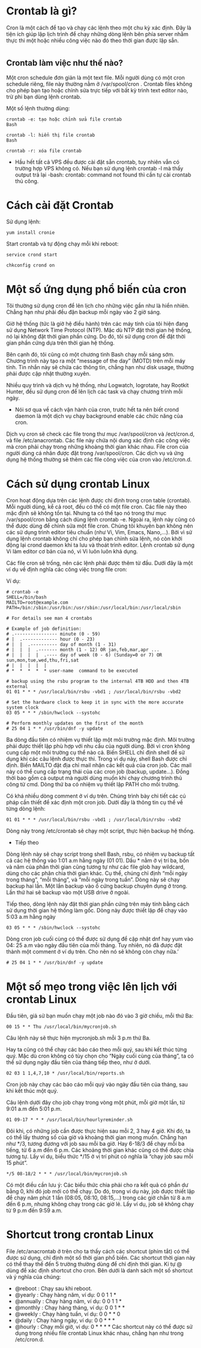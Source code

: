 # Crontab là gì?
Cron là một cách để tạo và chạy các lệnh theo một chu kỳ xác định. Đây là tiện ích giúp lập lịch trình để chạy những dòng lệnh bên phía server nhằm thực thi một hoặc nhiều công việc nào đó theo thời gian được lập sẵn.


#  


## Crontab làm việc như thế nào?

Một cron schedule đơn giản là một text file. Mỗi người dùng có một cron schedule riêng, file này thường nằm ở /var/spool/cron . Crontab files không cho phép bạn tạo hoặc chỉnh sửa trực tiếp với bất kỳ trình text editor nào, trừ phi bạn dùng lệnh crontab.


Một số lệnh thường dùng:
```
crontab -e: tạo hoặc chỉnh sửa file crontab 
Bash

crontab -l: hiển thị file crontab 
Bash

crontab -r: xóa file crontab
```

- Hầu hết tất cả VPS đều được cài đặt sẵn crontab, tuy nhiên vẫn có trường hợp VPS không có. Nếu bạn sử dụng lệnh crontab -l mà thấy output trả lại -bash: crontab: command not found thì cần tự cài crontab thủ công.

# Cách cài đặt Crontab

Sử dụng lệnh:

```
yum install cronie
```
Start crontab và tự động chạy mỗi khi reboot:

```
service crond start 

chkconfig crond on
```

# Một số ứng dụng phổ biến của cron

Tôi thường sử dụng cron để lên lịch cho những việc gần như là hiển nhiên. Chẳng hạn như phải đều đặn backup mỗi ngày vào 2 giờ sáng.

Giờ hệ thống (tức là giờ hệ điều hành) trên các máy tính của tôi hiện đang sử dụng Network Time Protocol (NTP). Mặc dù NTP đặt thời gian hệ thống, nó lại không đặt thời gian phần cứng. Do đó, tôi sử dụng cron để đặt thời gian phần cứng dựa trên thời gian hệ thống.

Bên cạnh đó, tôi cũng có một chương tình Bash chạy mỗi sáng sớm. Chương trình này tạo ra một “message of the day” (MOTD) trên mỗi máy tính. Tin nhắn này sẽ chứa các thông tin, chẳng hạn như disk usage, thường phải được cập nhật thường xuyên.

Nhiều quy trình và dịch vụ hệ thống, như Logwatch, Iogrotate, hay Rootkit Hunter, đều sử dụng cron để lên lịch các task và chạy chương trình mỗi ngày.


- Nói sơ qua về cách vận hành của cron, trước hết ta nên biết crond daemon là một dịch vụ chạy background enable các chức năng của cron.

Dịch vụ cron sẽ check các file trong thư mục /var/spool/cron và /ect/cron.d, và file /etc/anacrontab. Các file này chứa nội dung xác định các công việc mà cron phải chạy trong những khoảng thời gian khác nhau. File cron của người dùng cá nhân được đặt trong /var/spool/cron. Các dịch vụ và ứng dụng hệ thống thường sẽ thêm các file công việc của cron vào /etc/cron.d.

# Cách sử dụng crontab Linux

Cron hoạt động dựa trên các lệnh được chỉ định trong cron table (crontab). Mỗi người dùng, kể cả root, đều có thể có một file cron. Các file này theo mặc định sẽ không tồn tại. Nhưng ta có thể tạo nó trong thư mục /var/spool/cron bằng cách dùng lệnh crontab -e. Ngoài ra, lệnh này cũng có thể được dùng để chỉnh sửa một file cron. Chúng tôi khuyên bạn không nên các sử dụng trình editor tiêu chuẩn (như Vi, Vim, Emacs, Nano,…). Bởi vì sử dụng lệnh crontab không chỉ cho phép bạn chỉnh sửa lệnh, nó còn khởi động lại crond daemon khi ta lưu và thoát trình editor. Lệnh crontab sử dụng Vi làm editor cơ bản của nó, vì Vi luôn luôn khả dụng.

Các file cron sẽ trống, nên các lệnh phải được thêm từ đầu. Dưới đây là một ví dụ về định nghĩa các công việc trong file cron:

Ví dụ:
```
# crontab -e
SHELL=/bin/bash
MAILTO=root@example.com
PATH=/bin:/sbin:/usr/bin:/usr/sbin:/usr/local/bin:/usr/local/sbin

# For details see man 4 crontabs

# Example of job definition:
# .---------------- minute (0 - 59)
# |  .------------- hour (0 - 23)
# |  |  .---------- day of month (1 - 31)
# |  |  |  .------- month (1 - 12) OR jan,feb,mar,apr ...
# |  |  |  |  .---- day of week (0 - 6) (Sunday=0 or 7) OR sun,mon,tue,wed,thu,fri,sat
# |  |  |  |  |
# *  *  *  *  * user-name  command to be executed

# backup using the rsbu program to the internal 4TB HDD and then 4TB external
01 01 * * * /usr/local/bin/rsbu -vbd1 ; /usr/local/bin/rsbu -vbd2

# Set the hardware clock to keep it in sync with the more accurate system clock
03 05 * * * /sbin/hwclock --systohc

# Perform monthly updates on the first of the month
# 25 04 1 * * /usr/bin/dnf -y update

```

Ba dòng đầu tiên có nhiệm vụ thiết lập một môi trường mặc định. Môi trường phải được thiết lập phù hợp với nhu cầu của người dùng. Bởi vì cron không cung cấp một môi trường cụ thể nào cả. Biến SHELL chỉ định shell để sử dụng khi các câu lệnh được thực thi. Trong ví dụ này, shell Bash được chỉ định. Biến MAILTO đặt địa chỉ mail nhận các kết quả của cron job. Các mail này có thể cung cấp trạng thái của các cron job (backup, update…). Đồng thời bao gồm cả output mà người dùng muốn khi chạy chương trình thủ công từ cmd. Dòng thứ ba có nhiệm vụ thiết lập PATH cho môi trường.

Có khá nhiều dòng comment ở ví dụ trên. Chúng trình bày chi tiết các cú pháp cần thiết để xác định một cron job. Dưới đây là thông tin cụ thể về từng dòng lệnh:


```
01 01 * * * /usr/local/bin/rsbu -vbd1 ; /usr/local/bin/rsbu -vbd2

```
Dòng này trong /etc/crontab sẽ chạy một script, thực hiện backup hệ thống.

- Tiếp theo

Dòng lệnh này sẽ chạy script trong shell Bash, rsbu, có nhiệm vụ backup tất cả các hệ thống vào 1:01 a.m hằng ngày (01 01). Dấu * nằm ở vị trí ba, bốn và năm của phần thời gian cũng tương tự như các file glob hay wildcard, dùng cho các phân chia thời gian khác. Cụ thể, chúng chỉ định “mỗi ngày trong tháng”, “mỗi tháng”, và “mỗi ngày trong tuần”. Dòng này sẽ chạy backup hai lần. Một lần backup vào ổ cứng backup chuyên dụng ở trong. Lần thứ hai sẽ backup vào một USB drive ở ngoài.

Tiếp theo, dòng lệnh này đặt thời gian phần cứng trên máy tính bằng cách sử dụng thời gian hệ thống làm gốc. Dòng này được thiết lập để chạy vào 5:03 a.m hằng ngày

```
03 05 * * * /sbin/hwclock --systohc
```
Dòng cron job cuối cùng có thể được sử dụng để cập nhật dnf hay yum vào 04: 25 a.m vào ngày đầu tiên của mỗi tháng. Tuy nhiên, nó đã được đặt thành một comment ở ví dụ trên. Cho nên nó sẽ không còn chạy nữa.’

```
# 25 04 1 * * /usr/bin/dnf -y update

```

# Một số mẹo trong việc lên lịch với crontab Linux

Đầu tiên, giả sử bạn muốn chạy một job nào đó vào 3 giờ chiều, mỗi thứ Ba:
```
00 15 * * Thu /usr/local/bin/mycronjob.sh

```
Câu lệnh này sẽ thực hiện mycronjob.sh mỗi 3 p.m thứ Ba.

Hay ta cũng có thể chạy các báo cáo theo mỗi quý, sau khi kết thúc từng quý. Mặc dù cron không có tùy chọn cho “Ngày cuối cùng của tháng”, ta có thể sử dụng ngày đầu tiên của tháng tiếp theo, như ở dưới.

```
02 03 1 1,4,7,10 * /usr/local/bin/reports.sh
```
Cron job này chạy các báo cáo mỗi quý vào ngày đầu tiên của tháng, sau khi kết thúc một quý.

Câu lệnh dưới đây cho job chạy trong vòng một phút, mỗi giờ một lần, từ 9:01 a.m đến 5:01 p.m.

```
01 09-17 * * * /usr/local/bin/hourlyreminder.sh

```
Đôi khi, có những job cần được thực hiện sau mỗi 2, 3 hay 4 giờ. Khi đó, ta có thể lấy thương số của giờ và khoảng thời gian mong muốn. Chẳng hạn như */3, tương đương với job sau mỗi ba giờ. Hay 6-18/3 để chạy mỗi ba tiếng, từ 6 a.m đến 6 p.m. Các khoảng thời gian khác cũng có thể được chia tương tự. Lấy ví dụ, biểu thức */15 ở vị trí phút có nghĩa là “chạy job sau mỗi 15 phút”.

```
*/5 08-18/2 * * * /usr/local/bin/mycronjob.sh

```

Có một điều cần lưu ý: Các biểu thức chia phải cho ra kết quả có phần dư bằng 0, khi đó job mới có thể chạy. Do đó, trong ví dụ này, job được thiết lập để chạy năm phút 1 lần (08:05, 08:10, 08:15,…) trong các giờ chẵn từ 8 a.m đến 6 p.m, nhưng không chạy trong các giờ lẻ. Lấy ví dụ, job sẽ không chạy từ 9 p.m đến 9:59 a.m.

# Shortcut trong crontab Linux

File /etc/anacrontab ở trên cho ta thấy cách các shortcut (phím tắt) có thể được sử dụng, chỉ định một số thời gian phổ biến. Các shortcut thời gian này có thể thay thế đến 5 trường thường dùng để chỉ định thời gian. Kí tự @ dùng để xác định shortcut cho cron. Bên dưới là danh sách một số shortcut và ý nghĩa của chúng:

- @reboot : Chạy sau khi reboot.
- @yearly : Chạy hàng năm, ví dụ: 0 0 1 1 *
- @annually : Chạy hàng năm, ví dụ: 0 0 1 1 *
- @monthly : Chạy hàng tháng, ví dụ: 0 0 1 * *
- @weekly : Chạy hàng tuần, ví dụ: 0 0 * * 0
- @daily : Chạy hàng ngày, ví dụ: 0 0 * * *
- @hourly : Chạy mỗi giờ, ví dụ: 0 * * * *
Các shortcut này có thể được sử dụng trong nhiều file crontab Linux khác nhau, chẳng hạn như trong /etc/cron.d.